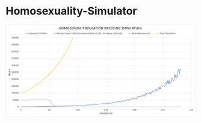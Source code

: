 # Homosexuality-Simulator
![Final results](https://raw.githubusercontent.com/svnty/Homosexuality-Simulator/main/results/forced_breeding_50percent.png)